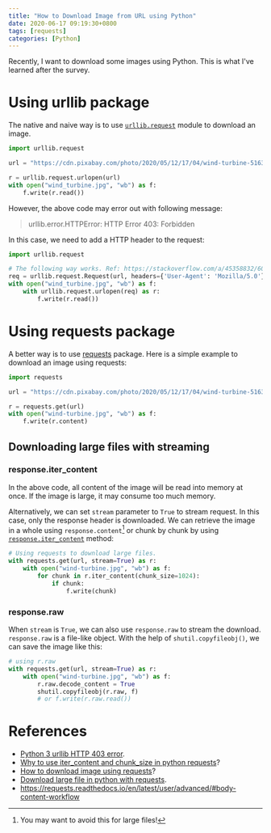 ```yaml
---
title: "How to Download Image from URL using Python"
date: 2020-06-17 09:19:30+0800
tags: [requests]
categories: [Python]
---
```


Recently, I want to download some images using Python.
This is what I've learned after the survey.

<!--more-->

# Using urllib package

The native and naive way is to use
[`urllib.request`](https://docs.python.org/3/library/urllib.request.html#module-urllib.request) module to download an image.

```python
import urllib.request

url = "https://cdn.pixabay.com/photo/2020/05/12/17/04/wind-turbine-5163993_960_720.jpg"

r = urllib.request.urlopen(url)
with open("wind_turbine.jpg", "wb") as f:
    f.write(r.read())
```

However, the above code may error out with following message:

>  urllib.error.HTTPError: HTTP Error 403: Forbidden

In this case, we need to add a HTTP header to the request:

```python
import urllib.request

# The following way works. Ref: https://stackoverflow.com/a/45358832/6064933
req = urllib.request.Request(url, headers={'User-Agent': 'Mozilla/5.0'})
with open("wind_turbine.jpg", "wb") as f:
    with urllib.request.urlopen(req) as r:
        f.write(r.read())
```

# Using requests package

A better way is to use [requests](https://requests.readthedocs.io/en/master/)
package. Here is a simple example to download an image using requests:

```python
import requests

url = "https://cdn.pixabay.com/photo/2020/05/12/17/04/wind-turbine-5163993_960_720.jpg"

r = requests.get(url)
with open("wind-turbine.jpg", "wb") as f:
    f.write(r.content)
```

## Downloading large files with streaming

### response.iter_content ###

In the above code, all content of the image will be read into memory at once.
If the image is large, it may consume too much memory.

Alternatively, we can set `stream` parameter to `True` to stream request. In
this case, only the response header is downloaded. We can retrieve the image in
a whole using `response.content`[^1] or chunk by chunk by using
[`response.iter_content`](https://requests.readthedocs.io/en/master/api/#requests.Response.iter_content) method:

```python
# Using requests to download large files.
with requests.get(url, stream=True) as r:
    with open("wind-turbine.jpg", "wb") as f:
        for chunk in r.iter_content(chunk_size=1024):
            if chunk:
                f.write(chunk)
```

### response.raw ###

When `stream` is `True`, we can also use `response.raw` to stream the download.
`response.raw` is a file-like object. With the help of `shutil.copyfileobj()`,
we can save the image like this:

```python
# using r.raw
with requests.get(url, stream=True) as r:
    with open("wind-turbine.jpg", "wb") as f:
        r.raw.decode_content = True
        shutil.copyfileobj(r.raw, f)
        # or f.write(r.raw.read())
```

# References

+ [Python 3 urllib HTTP 403 error](https://stackoverflow.com/q/28396036/6064933).
+ [Why to use iter_content and chunk_size in python requests](https://stackoverflow.com/q/46205586/6064933)?
+ [How to download image using requests](https://stackoverflow.com/q/13137817/6064933)?
+ [Download large file in python with requests](https://stackoverflow.com/q/16694907/6064933).
+ https://requests.readthedocs.io/en/latest/user/advanced/#body-content-workflow

[^1]: You may want to avoid this for large files!

